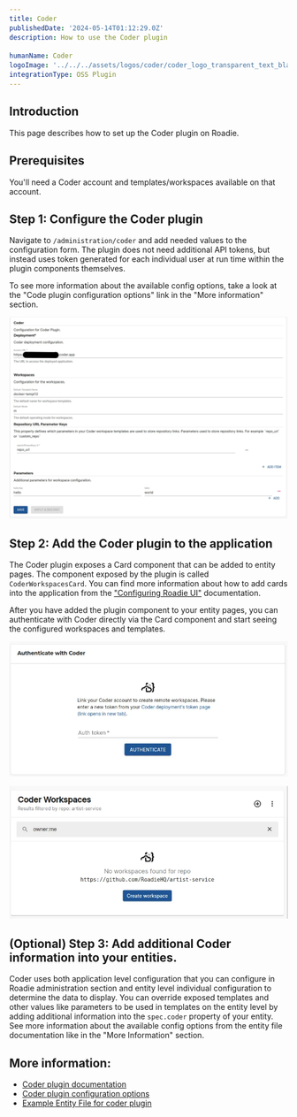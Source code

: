 ```yaml
---
title: Coder
publishedDate: '2024-05-14T01:12:29.0Z'
description: How to use the Coder plugin

humanName: Coder
logoImage: '../../../assets/logos/coder/coder_logo_transparent_text_black.webp'
integrationType: OSS Plugin
---
```


## Introduction

This page describes how to set up the Coder plugin on Roadie.

## Prerequisites

You'll need a Coder account and templates/workspaces available on that account.

## Step 1: Configure the Coder plugin

Navigate to `/administration/coder` and add needed values to the configuration form. The plugin does not need additional API tokens, but instead uses token generated for each individual user at run time within the plugin components themselves.

To see more information about the available config options, take a look at the "Code plugin configuration options" link in the "More information" section.

![Coder Config options](./config.webp)


## Step 2: Add the Coder plugin to the application

The Coder plugin exposes a Card component that can be added to entity pages. The component exposed by the plugin is called `CoderWorkspacesCard`. You can find more information about how to add cards into the application from the ["Configuring Roadie UI"](/docs/getting-started/configure-ui/) documentation. 

After you have added the plugin component to your entity pages, you can authenticate with Coder directly via the Card component and start seeing the configured workspaces and templates. 

![Coder plugin card with authentication request](./auth-coder.webp)

![Coder plugin allowing to create a workspace](./coder-create-workspace.webp)



## (Optional) Step 3: Add additional Coder information into your entities. 

Coder uses both application level configuration that you can configure in Roadie administration section and entity level individual configuration to determine the data to display. You can override exposed templates and other values like parameters to be used in templates on the entity level by adding additional information into the `spec.coder` property of your entity. See more information about the available config options from the entity file documentation like in the "More Information" section.  


## More information:

* [Coder plugin documentation](https://github.com/coder/backstage-plugins/tree/main/plugins/backstage-plugin-coder)
* [Coder plugin configuration options](https://github.com/coder/backstage-plugins/blob/main/plugins/backstage-plugin-coder/docs/types.md#coderappconfig)
* [Example Entity File for coder plugin](https://github.com/coder/backstage-plugins/blob/main/plugins/backstage-plugin-coder/docs/catalog-info.md#example-file)
